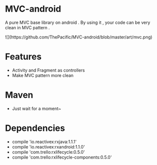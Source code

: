 # MVC-android
A pure MVC base library on android . By using it , your code can be very clean in MVC pattern .
<p>
![](https://github.com/ThePacific/MVC-android/blob/master/art/mvc.png)

# Features
* Activity and Fragment as controllers
* Make MVC pattern more clean

# Maven
* Just wait for a moment~

# Dependencies
* compile 'io.reactivex:rxjava:1.1.1'
* compile 'io.reactivex:rxandroid:1.1.0'
* compile 'com.trello:rxlifecycle:0.5.0'
* compile 'com.trello:rxlifecycle-components:0.5.0'
